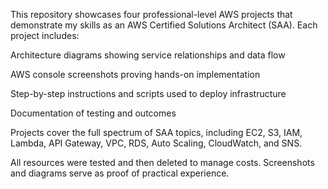 This repository showcases four professional-level AWS projects that demonstrate my skills as an AWS Certified Solutions Architect (SAA). Each project includes:

Architecture diagrams showing service relationships and data flow

AWS console screenshots proving hands-on implementation

Step-by-step instructions and scripts used to deploy infrastructure

Documentation of testing and outcomes

Projects cover the full spectrum of SAA topics, including EC2, S3, IAM, Lambda, API Gateway, VPC, RDS, Auto Scaling, CloudWatch, and SNS.

All resources were tested and then deleted to manage costs. Screenshots and diagrams serve as proof of practical experience.
